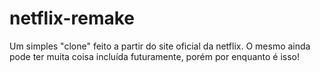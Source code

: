 # netflix-remake
Um simples "clone" feito a partir do site oficial da netflix. O mesmo ainda pode ter muita coisa incluída futuramente, porém por enquanto é isso!

